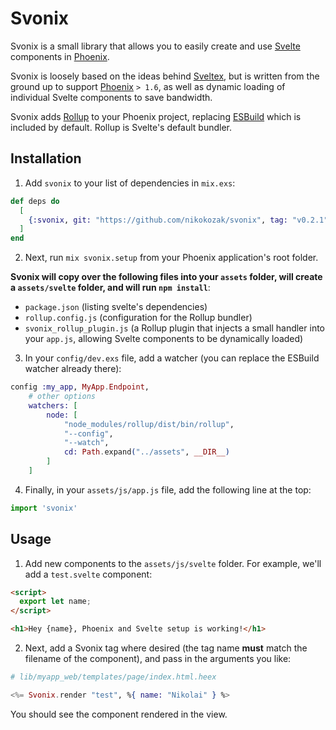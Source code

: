 # Svonix

Svonix is a small library that allows you to easily create and use [Svelte](https://svelte.dev/) components in [Phoenix](https://www.phoenixframework.org/).

Svonix is loosely based on the ideas behind [Sveltex](https://github.com/virkillz/sveltex), but is written from the ground up to support [Phoenix](https://www.phoenixframework.org/) `> 1.6`, as well as dynamic loading of individual Svelte components to save bandwidth.

Svonix adds [Rollup](https://rollupjs.org/guide/en/) to your Phoenix project, replacing [ESBuild](https://esbuild.github.io/) which is included by default. Rollup is Svelte's default bundler.

## Installation

1. Add `svonix` to your list of dependencies in `mix.exs`:

```elixir
def deps do
  [
    {:svonix, git: "https://github.com/nikokozak/svonix", tag: "v0.2.1"}
  ]
end
```

2. Next, run `mix svonix.setup` from your Phoenix application's root folder. 

**Svonix will copy over the following files into your `assets` folder, will create a `assets/svelte` folder, and will run `npm install`**:
- `package.json` (listing svelte's dependencies)
- `rollup.config.js` (configuration for the Rollup bundler)
- `svonix_rollup_plugin.js` (a Rollup plugin that injects a small handler into your `app.js`, allowing Svelte components to be dynamically loaded)

3. In your `config/dev.exs` file, add a watcher (you can replace the ESBuild watcher already there):

```elixir
config :my_app, MyApp.Endpoint,
    # other options
    watchers: [
        node: [
            "node_modules/rollup/dist/bin/rollup",
            "--config",
            "--watch",
            cd: Path.expand("../assets", __DIR__) 
        ]
    ]
```

4. Finally, in your `assets/js/app.js` file, add the following line at the top:

```javascript
import 'svonix'
```

## Usage

1. Add new components to the `assets/js/svelte` folder. For example, we'll add a `test.svelte` component:
```html
<script>
  export let name;
</script>

<h1>Hey {name}, Phoenix and Svelte setup is working!</h1>
```

2. Next, add a Svonix tag where desired (the tag name **must** match the filename of the component), and pass in the arguments you like:
```elixir
# lib/myapp_web/templates/page/index.html.heex

<%= Svonix.render "test", %{ name: "Nikolai" } %>
```

You should see the component rendered in the view.


